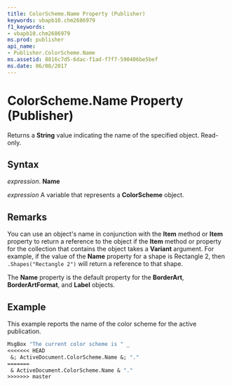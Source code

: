 ```yaml
---
title: ColorScheme.Name Property (Publisher)
keywords: vbapb10.chm2686979
f1_keywords:
- vbapb10.chm2686979
ms.prod: publisher
api_name:
- Publisher.ColorScheme.Name
ms.assetid: 8816c7d5-6dac-f1ad-f7f7-590406be5bef
ms.date: 06/08/2017
---
```



# ColorScheme.Name Property (Publisher)

Returns a  **String** value indicating the name of the specified object. Read-only.


## Syntax

 _expression_. **Name**

 _expression_ A variable that represents a  **ColorScheme** object.


## Remarks

You can use an object's name in conjunction with the  **Item** method or **Item** property to return a reference to the object if the **Item** method or property for the collection that contains the object takes a **Variant** argument. For example, if the value of the **Name** property for a shape is Rectangle 2, then `.Shapes("Rectangle 2")` will return a reference to that shape.

The  **Name** property is the default property for the **BorderArt**,  **BorderArtFormat**, and  **Label** objects.


## Example

This example reports the name of the color scheme for the active publication.


```vb
MsgBox "The current color scheme is " _ 
<<<<<<< HEAD
 &; ActiveDocument.ColorScheme.Name &; "."
=======
 & ActiveDocument.ColorScheme.Name & "."
>>>>>>> master
```



